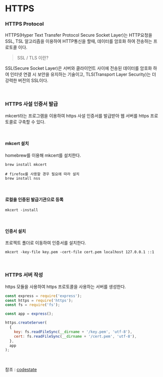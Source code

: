 # HTTPS

### HTTPS Protocol
HTTPS(Hyper Text Transfer Protocol Secure Socket Layer)는 HTTP요청을 SSL, TSL 알고리즘을 이용하여 HTTP통신을 할때, 데이터를 암호화 하여 전송하는 프로토콜 이다.

> SSL / TLS 이란?

SSL(Secure Socket Layer)은 서버와 클라이언트 사이에 전송된 데이터를 암호화 하여 인터넷 연결 시 보안을 유지하는 기술이고,
TLS(Transport Layer Security)는 더 강력한 버전의 SSL이다.

<br>

### HTTPS 사설 인증서 발급

mkcert라는 프로그램을 이용하여 https 사설 인증서를 발급받아 웹 서버를 https 프로토콜로 구축할 수 있다.

<br>

#### mkcert 설치

homebrew를 이용해 mkcert를 설치한다.

```
brew install mkcert

# firefox를 사용할 경우 필요에 따라 설치
brew install nss
```

<br>

#### 로컬을 인증된 발급기관으로 등록

```
mkcert -install
```

<br>

#### 인증서 설치
프로젝트 폴더로 이동하여 인증서를 설치한다.

```
mkcert -key-file key.pem -cert-file cert.pem localhost 127.0.0.1 ::1
```

<br>

### HTTPS 서버 작성
https 모듈을 사용하여 https 프로토콜을 사용하는 서버를 생성한다.

```javascript
const express = require('express');
const https = require('https');
const fs = require('fs');

const app = express();

https.createServer(
  {
    key: fs.readFileSync(__dirname + '/key.pem', 'utf-8'),
    cert: fs.readFileSync(__dirname + '/cert.pem', 'utf-8'),
  },
  app
);
```

<br>

참조 : [codestate](https://codestates.com/)
